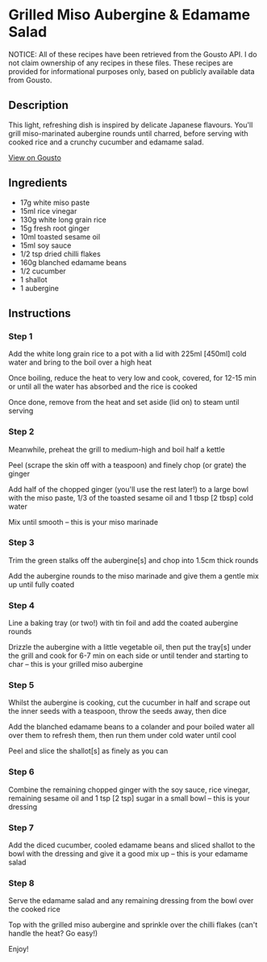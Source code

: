 # Grilled Miso Aubergine & Edamame Salad

NOTICE: All of these recipes have been retrieved from the Gousto API. I do not claim ownership of any recipes in these files. These recipes are provided for informational purposes only, based on publicly available data from Gousto.

## Description

This light, refreshing dish is inspired by delicate Japanese flavours. You'll grill miso-marinated aubergine rounds until charred, before serving with cooked rice and a crunchy cucumber and edamame salad.

[View on Gousto](https://www.gousto.co.uk/recipes/cookbook/grilled-miso-aubergine-edamame-salad)

## Ingredients

- 17g white miso paste
- 15ml rice vinegar
- 130g white long grain rice
- 15g fresh root ginger
- 10ml toasted sesame oil
- 15ml soy sauce
- 1/2 tsp dried chilli flakes 
- 160g blanched edamame beans
- 1/2 cucumber
- 1 shallot
- 1 aubergine

## Instructions


### Step 1

Add the white long grain rice to a pot with a lid with 225ml<span class="text-danger"> [450ml]</span> cold water and bring to the boil over a high heat

Once boiling, reduce the heat to very low and cook, covered, for 12-15 min or until all the water has absorbed and the rice is cooked

Once done, remove from the heat and set aside (lid on) to steam until serving


### Step 2

Meanwhile, preheat the grill to medium-high and boil half a kettle

Peel (scrape the skin off with a teaspoon) and finely chop (or grate) the ginger

Add half of the chopped ginger (you'll use the rest later!) to a large bowl with the miso paste, 1/3 of the toasted sesame oil and 1 tbsp<span class="text-danger"> [2 tbsp]</span> cold water

Mix until smooth – this is your miso marinade


### Step 3

Trim the green stalks off the aubergine<span class="text-danger">[s]</span> and chop into 1.5cm thick rounds

Add the aubergine rounds to the miso marinade and give them a gentle mix up until fully coated


### Step 4

Line a baking tray (or two!) with tin foil and add the coated aubergine rounds

Drizzle the aubergine with a little vegetable oil, then put the tray<span class="text-danger">[s]</span> under the grill and cook for 6-7 min on each side or until tender and starting to char – this is your grilled miso aubergine


### Step 5

Whilst the aubergine is cooking, cut the cucumber in half and scrape out the inner seeds with a teaspoon, throw the seeds away, then dice

Add the blanched edamame beans to a colander and pour boiled water all over them to refresh them, then run them under cold water until cool

Peel and slice the shallot<span class="text-danger">[s]</span> as finely as you can


### Step 6

Combine the remaining chopped ginger with the soy sauce, rice vinegar, remaining sesame oil and 1 tsp <span class="text-danger">[2 tsp]</span> sugar in a small bowl – this is your dressing


### Step 7

Add the diced cucumber, cooled edamame beans and sliced shallot to the bowl with the dressing and give it a good mix up – this is your edamame salad

### Step 8

Serve the edamame salad and any remaining dressing from the bowl over the cooked rice

Top with the grilled miso aubergine and sprinkle over the chilli flakes (can't handle the heat? Go easy!)

Enjoy!

